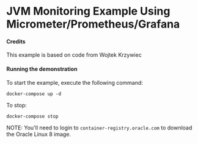 # JVM Monitoring Example Using Micrometer/Prometheus/Grafana

#### Credits

This example is based on code from Wojtek Krzywiec

#### Running the demonstration

To start the example, execute the following command:
```
docker-compose up -d
```

To stop:
```
docker-compose stop
```

NOTE: You'll need to login to `container-registry.oracle.com` to download the Oracle Linux 8 image.
